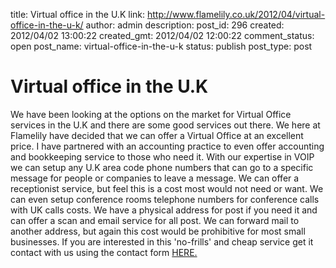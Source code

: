 title: Virtual office in the U.K
link: http://www.flamelily.co.uk/2012/04/virtual-office-in-the-u-k/
author: admin
description: 
post_id: 296
created: 2012/04/02 13:00:22
created_gmt: 2012/04/02 12:00:22
comment_status: open
post_name: virtual-office-in-the-u-k
status: publish
post_type: post

# Virtual office in the U.K

We have been looking at the options on the market for Virtual Office services in the U.K and there are some good services out there. We here at Flamelily have decided that we can offer a Virtual Office at an excellent price. I have partnered with an accounting practice to even offer accounting and bookkeeping service to those who need it. With our expertise in VOIP we can setup any U.K area code phone numbers that can go to a specific message for people or companies to leave a message. We can offer a receptionist service, but feel this is a cost most would not need or want. We can even setup conference rooms telephone numbers for conference calls with UK calls costs. We have a physical address for post if you need it and can offer a scan and email service for all post. We can forward mail to another address, but again this cost would be prohibitive for most small businesses. If you are interested in this 'no-frills' and cheap service get it contact with us using the contact form [HERE.](/contact-us/)